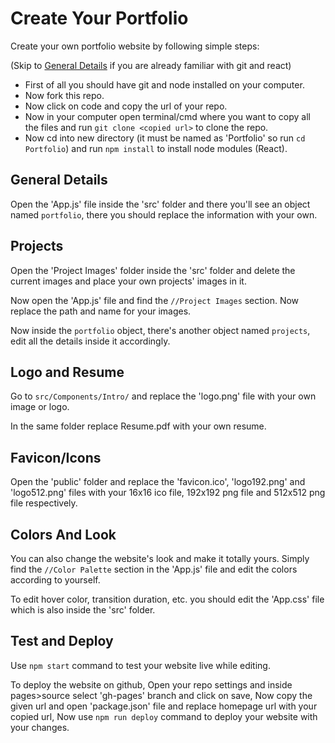 # Create Your Portfolio
Create your own portfolio website by following simple steps:

(Skip to [General Details](##general-details) if you are already familiar with git and react)
* First of all you should have git and node installed on your computer.
* Now fork this repo.
* Now click on code and copy the url of your repo.
* Now in your computer open terminal/cmd where you want to copy all the files and run `git clone <copied url>` to clone the repo.
* Now cd into new directory (it must be named as 'Portfolio' so run `cd Portfolio`) and run `npm install` to install node modules (React).

## General Details
Open the 'App.js' file inside the 'src' folder and there you'll see an object named `portfolio`, there you should replace the information with your own.

## Projects
Open the 'Project Images' folder inside the 'src' folder and delete the current images and place your own projects' images in it.

Now open the 'App.js' file and find the `//Project Images` section. Now replace the path and name for your images.

Now inside the `portfolio` object, there's another object named `projects`, edit all the details inside it accordingly.

## Logo and Resume
Go to `src/Components/Intro/` and replace the 'logo.png' file with your own image or logo.

In the same folder replace Resume.pdf with your own resume.

## Favicon/Icons
Open the 'public' folder and replace the 'favicon.ico', 'logo192.png' and 'logo512.png' files with your 16x16 ico file, 192x192 png file and 512x512 png file respectively.

## Colors And Look
You can also change the website's look and make it totally yours. Simply find the `//Color Palette` section in the 'App.js' file and edit the colors according to yourself.

To edit hover color, transition duration, etc. you should edit the 'App.css' file which is also inside the 'src' folder.

## Test and Deploy
Use `npm start` command to test your website live while editing.

To deploy the website on github, Open your repo settings and inside pages>source select 'gh-pages' branch and click on save, Now copy the given url and open 'package.json' file and replace homepage url with your copied url, Now use `npm run deploy` command to deploy your website with your changes.
